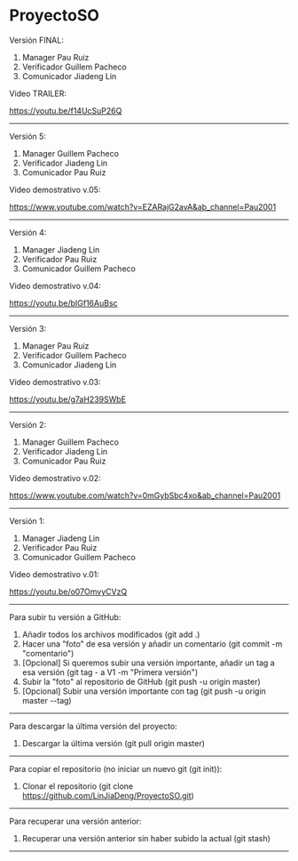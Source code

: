 # ProyectoSO

Versión FINAL:

1. Manager Pau Ruiz
2. Verificador Guillem Pacheco
3. Comunicador  Jiadeng Lin

Video TRAILER:

https://youtu.be/f14UcSuP26Q


-------------------------------------------------------------------

Versión 5:

1. Manager Guillem Pacheco
2. Verificador Jiadeng Lin
3. Comunicador Pau Ruiz

Video demostrativo v.05:

https://www.youtube.com/watch?v=EZARajG2avA&ab_channel=Pau2001

-------------------------------------------------------------------
Versión 4:

1. Manager Jiadeng Lin
2. Verificador Pau Ruiz
3. Comunicador Guillem Pacheco

Video demostrativo v.04:

https://youtu.be/bIGf16AuBsc

-------------------------------------------------------------------
Versión 3:

1. Manager Pau Ruiz
2. Verificador Guillem Pacheco
3. Comunicador Jiadeng Lin

Video demostrativo v.03:

https://youtu.be/g7aH239SWbE

-------------------------------------------------------------------
Versión 2:

1. Manager Guillem Pacheco
2. Verificador Jiadeng Lin
3. Comunicador Pau Ruiz

Video demostrativo v.02:

https://www.youtube.com/watch?v=0mGybSbc4xo&ab_channel=Pau2001

-------------------------------------------------------------------
Versión 1:

1. Manager Jiadeng Lin
2. Verificador Pau Ruiz
3. Comunicador Guillem Pacheco

Video demostrativo v.01:

https://youtu.be/o07OmvyCVzQ

------------------------------------------------------------------------------------------------------------------------------------------------------------------------------------
Para subir tu versión a GitHub: 

1. Añadir todos los archivos modificados (git add .)
2. Hacer una "foto" de esa versión y añadir un comentario (git commit -m "comentario")
3. [Opcional] Si queremos subir una versión importante, añadir un tag a esa versión (git tag - a V1 -m "Primera versión")
4. Subir la "foto" al repositorio de GitHub (git push -u origin master)
5. [Opcional] Subir una versión importante con tag (git push -u origin master --tag)
------------------------------------------------------------------------------------------------------------------------------------------------------------------------------------
Para descargar la última versión del proyecto:

1. Descargar la última versión (git pull origin master)
------------------------------------------------------------------------------------------------------------------------------------------------------------------------------------
Para copiar el repositorio (no iniciar un nuevo git (git init)):

1. Clonar el repositorio (git clone https://github.com/LinJiaDeng/ProyectoSO.git)
------------------------------------------------------------------------------------------------------------------------------------------------------------------------------------
Para recuperar una versión anterior:

1. Recuperar una versión anterior sin haber subido la actual (git stash)
------------------------------------------------------------------------------------------------------------------------------------------------------------------------------------
